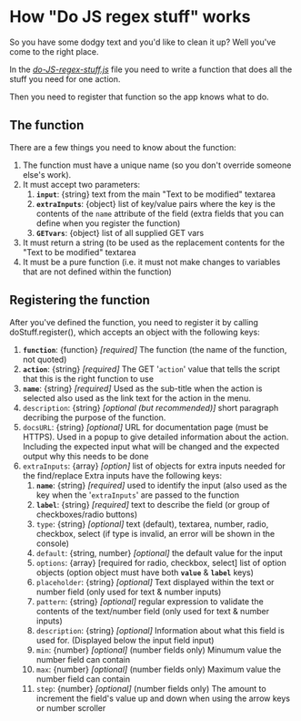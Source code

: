 # How "Do JS regex stuff" works

So you have some dodgy text and you'd like to clean it up? Well you've come to the right place.

In the _[do-JS-regex-stuff.js](js/do-JS-regex-stuff.js)_ file you need to write a function that does all the stuff you need for one action.

Then you need to register that function so the app knows what to do.

## The function

There are a few things you need to know about the function:

1. The function must have a unique name (so you don't override someone else's work).
2. It must accept two parameters:
   1. __`input`__: {string} text from the main "Text to be modified" textarea
   2. __`extraInputs`__: {object} list of key/value pairs where the key is the contents of the `name` attribute of the field
        (extra fields that you can define when you register the function)
   3. __`GETvars`__: {object} list of all supplied GET vars
3. It must return a string (to be used as the replacement contents for the "Text to be modified" textarea
4. It must be a pure function (i.e. it must not make changes to variables that are not defined within the function)

## Registering the function

After you've defined the function, you need to register it by calling doStuff.register(), which accepts an object with the following keys:

1. __`function`__: {function} _[required]_ The function (the name of the function, not quoted)
2. __`action`__: {string} _[required]_ The GET '`action`' value that tells the script that this is the right function to use
3. __`name`__: {string} _[required]_ Used as the sub-title when the action is selected also used as the link text for the action in the menu.
4. `description`: {string} _[optional (but recommended)]_ short paragraph decribing the purpose of the function.
5. `docsURL`: {string} _[optional]_ URL for documentation page (must be HTTPS). Used in a popup to give detailed information about the action. Including the expected input what will be changed and the expected output why this needs to be done
6. `extraInputs`: {array} _[option]_ list of objects for extra inputs needed for the find/replace
    Extra inputs have the following keys:
   1. __`name`__: {string} _[required]_
      used to identify the input (also used as the key when the '`extraInputs`' are passed to the function
   2. __`label`__: {string} _[required]_
        text to describe the field (or group of checkboxes/radio buttons)
   3. `type`: {string} _[optional]_
        text (default), textarea, number, radio, checkbox, select
        (if type is invalid, an error will be shown in the console)
   4. `default`: {string, number} _[optional]_
        the default value for the input
   5. `options`: {array} [required for radio, checkbox, select]
        list of option objects (option object must have both __`value`__ & __`label`__ keys)
   6. `placeholder`: {string} _[optional]_
        Text displayed within the text or number field
        (only used for text & number inputs)
   7. `pattern`: {string} _[optional]_
        regular expression to validate the contents of the text/number field
        (only used for text & number inputs)
   8. `description`: {string} _[optional]_
        Information about what this field is used for. (Displayed below the input field input)
   9. `min`: {number} _[optional]_ (number fields only)
        Minumum value the number field can contain
   10. `max`: {number} _[optional]_ (number fields only)
        Maximum value the number field can contain
   11. `step`: {number} _[optional]_ (number fields only)
        The amount to increment the field's value up and down when using the arrow keys or number scroller
      

